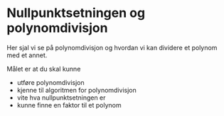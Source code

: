 # Nullpunktsetningen og polynomdivisjon


Her sjal vi se på polynomdivisjon og hvordan vi kan dividere et polynom med et annet. 

Målet er at du skal kunne

* utføre polynomdivisjon
* kjenne til algoritmen for polynomdivisjon
* vite hva nullpunktsetningen er
* kunne finne en faktor til et polynom

